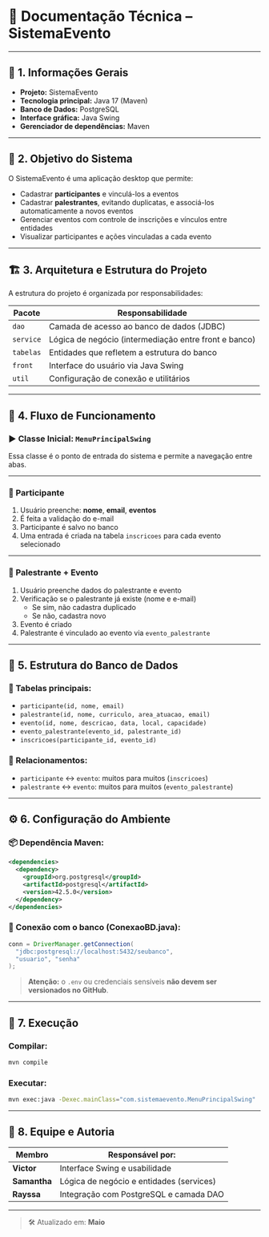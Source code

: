 # 📘 Documentação Técnica – SistemaEvento

---

## 📌 1. Informações Gerais

- **Projeto:** SistemaEvento  
- **Tecnologia principal:** Java 17 (Maven)  
- **Banco de Dados:** PostgreSQL  
- **Interface gráfica:** Java Swing  
- **Gerenciador de dependências:** Maven  

---

## 🎯 2. Objetivo do Sistema

O SistemaEvento é uma aplicação desktop que permite:

- Cadastrar **participantes** e vinculá-los a eventos
- Cadastrar **palestrantes**, evitando duplicatas, e associá-los automaticamente a novos eventos
- Gerenciar eventos com controle de inscrições e vínculos entre entidades
- Visualizar participantes e ações vinculadas a cada evento

---

## 🏗️ 3. Arquitetura e Estrutura do Projeto

A estrutura do projeto é organizada por responsabilidades:

| Pacote        | Responsabilidade                                |
|---------------|--------------------------------------------------|
| `dao`         | Camada de acesso ao banco de dados (JDBC)       |
| `service`     | Lógica de negócio (intermediação entre front e banco) |
| `tabelas`     | Entidades que refletem a estrutura do banco     |
| `front`       | Interface do usuário via Java Swing             |
| `util`        | Configuração de conexão e utilitários           |

---

## 🔄 4. Fluxo de Funcionamento

### ▶️ Classe Inicial: `MenuPrincipalSwing`

Essa classe é o ponto de entrada do sistema e permite a navegação entre abas.

---

### 👤 Participante

1. Usuário preenche: **nome**, **email**, **eventos**
2. É feita a validação do e-mail
3. Participante é salvo no banco
4. Uma entrada é criada na tabela `inscricoes` para cada evento selecionado

---

### 🎤 Palestrante + Evento

1. Usuário preenche dados do palestrante e evento
2. Verificação se o palestrante já existe (nome e e-mail)
   - Se sim, não cadastra duplicado
   - Se não, cadastra novo
3. Evento é criado
4. Palestrante é vinculado ao evento via `evento_palestrante`

---

## 🧩 5. Estrutura do Banco de Dados

### 🔧 Tabelas principais:

- `participante(id, nome, email)`
- `palestrante(id, nome, curriculo, area_atuacao, email)`
- `evento(id, nome, descricao, data, local, capacidade)`
- `evento_palestrante(evento_id, palestrante_id)`
- `inscricoes(participante_id, evento_id)`

### 🔗 Relacionamentos:

- `participante` ↔ `evento`: muitos para muitos (`inscricoes`)
- `palestrante` ↔ `evento`: muitos para muitos (`evento_palestrante`)

---

## ⚙️ 6. Configuração do Ambiente

### 📦 Dependência Maven:

```xml
<dependencies>
  <dependency>
    <groupId>org.postgresql</groupId>
    <artifactId>postgresql</artifactId>
    <version>42.5.0</version>
  </dependency>
</dependencies>
```

### 🔌 Conexão com o banco (ConexaoBD.java):

```java
conn = DriverManager.getConnection(
  "jdbc:postgresql://localhost:5432/seubanco",
  "usuario", "senha"
);
```

> **Atenção:** o `.env` ou credenciais sensíveis **não devem ser versionados no GitHub**.

---

## 🧪 7. Execução

### Compilar:
```bash
mvn compile
```

### Executar:
```bash
mvn exec:java -Dexec.mainClass="com.sistemaevento.MenuPrincipalSwing"
```

---

## 👥 8. Equipe e Autoria

| Membro     | Responsável por:                             |
|------------|----------------------------------------------|
| **Victor**   | Interface Swing e usabilidade              |
| **Samantha** | Lógica de negócio e entidades (services)   |
| **Rayssa**   | Integração com PostgreSQL e camada DAO     |

---

> 🛠️ Atualizado em: **Maio**